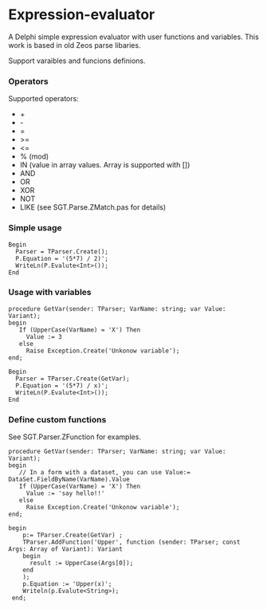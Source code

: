 # Expression-evaluator
A Delphi simple expression evaluator with user functions and variables. This work is based in old Zeos parse libaries. 

Support varaibles and funcions definions.

### Operators

Supported operators:

* \+ 
* \-
* =
* \>=
* <=
* % (mod)
* IN (value in array values. Array is supported with [])
* AND
* OR
* XOR
* NOT 
* LIKE (see SGT.Parse.ZMatch.pas for details)

### Simple usage
```
Begin
  Parser = TParser.Create();
  P.Equation = '(5*7) / 2)';
  WriteLn(P.Evalute<Int>());
End
```
### Usage with variables 
```
procedure GetVar(sender: TParser; VarName: string; var Value: Variant);
begin
   If (UpperCase(VarName) = 'X') Then
     Value := 3
   else
     Raise Exception.Create('Unkonow variable');
end;

Begin
  Parser = TParser.Create(GetVar);
  P.Equation = '(5*7) / x)';
  WriteLn(P.Evalute<Int>());
End
```
### Define custom functions

See SGT.Parser.ZFunction for examples.
```
procedure GetVar(sender: TParser; VarName: string; var Value: Variant);
begin
   // In a form with a dataset, you can use Value:= DataSet.FieldByName(VarName).Value
   If (UpperCase(VarName) = 'X') Then
     Value := 'say hello!!'
   else
     Raise Exception.Create('Unkonow variable');
end;

begin
    p:= TParser.Create(GetVar) ;
    TParser.AddFunction('Upper', function (sender: TParser; const Args: Array of Variant): Variant
    begin
      result := UpperCase(Args[0]);
    end
    );
    p.Equation := 'Upper(x)';
    Writeln(p.Evalute<String>);
 end;  
```

